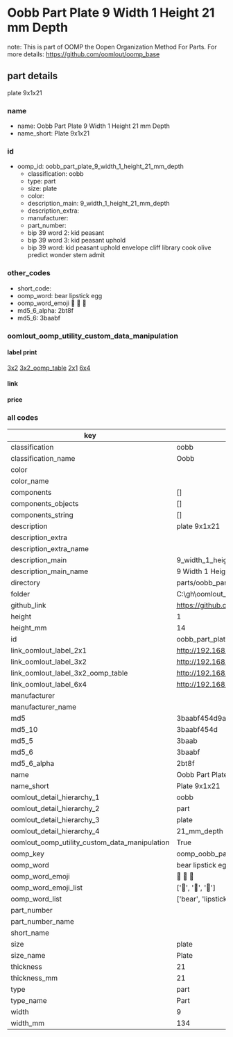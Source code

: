 # Oobb Part Plate 9 Width 1 Height 21 mm Depth  

note: This is part of OOMP the Oopen Organization Method For Parts. For more details: https://github.com/oomlout/oomp_base

##  part details
  



plate 9x1x21



### name
* name: Oobb Part Plate 9 Width 1 Height 21 mm Depth
* name_short: Plate 9x1x21 
### id
* oomp_id: oobb_part_plate_9_width_1_height_21_mm_depth
  * classification: oobb
  * type: part
  * size: plate
  * color: 
  * description_main: 9_width_1_height_21_mm_depth
  * description_extra: 
  * manufacturer: 
  * part_number: 
  * bip 39 word 2: kid peasant
  * bip 39 word 3: kid peasant uphold
  * bip 39 word: kid peasant uphold envelope cliff library cook olive predict wonder stem admit

### other_codes
* short_code: 
* oomp_word: bear lipstick egg
* oomp_word_emoji :bear: :lipstick: :egg:
* md5_6_alpha: 2bt8f
* md5_6: 3baabf






### oomlout_oomp_utility_custom_data_manipulation
#### label print
[3x2](http://192.168.1.245:1112/?label=oomp%202bt8f)
[3x2_oomp_table](http://192.168.1.108:1112/?label=oomp%202bt8f)
[2x1](http://192.168.1.242:1112/?label=oomp%202bt8f)
[6x4](http://192.168.1.55:1112/?label=oomp%202bt8f)    

#### link

                              

#### price







### all codes 
| key | value |  
| --- | --- |  
| classification | oobb |  
| classification_name | Oobb |  
| color |  |  
| color_name |  |  
| components | [] |  
| components_objects | [] |  
| components_string | [] |  
| description | plate 9x1x21 |  
| description_extra |  |  
| description_extra_name |  |  
| description_main | 9_width_1_height_21_mm_depth |  
| description_main_name | 9 Width 1 Height 21 mm Depth |  
| directory | parts/oobb_part_plate_9_width_1_height_21_mm_depth |  
| folder | C:\gh\oomlout_oobb_version_4_generated_parts\things\oobb_part_plate_9_width_1_height_21_mm_depth |  
| github_link | https://github.com/oomlout/oomlout_oomp_part_src/tree/main/parts/oobb_part_plate_9_width_1_height_21_mm_depth |  
| height | 1 |  
| height_mm | 14 |  
| id | oobb_part_plate_9_width_1_height_21_mm_depth |  
| link_oomlout_label_2x1 | http://192.168.1.242:1112/?label=oomp%202bt8f |  
| link_oomlout_label_3x2 | http://192.168.1.245:1112/?label=oomp%202bt8f |  
| link_oomlout_label_3x2_oomp_table | http://192.168.1.108:1112/?label=oomp%202bt8f |  
| link_oomlout_label_6x4 | http://192.168.1.55:1112/?label=oomp%202bt8f |  
| manufacturer |  |  
| manufacturer_name |  |  
| md5 | 3baabf454d9a25f6041574bddda88bd2 |  
| md5_10 | 3baabf454d |  
| md5_5 | 3baab |  
| md5_6 | 3baabf |  
| md5_6_alpha | 2bt8f |  
| name | Oobb Part Plate 9 Width 1 Height 21 mm Depth |  
| name_short | Plate 9x1x21  |  
| oomlout_detail_hierarchy_1 | oobb |  
| oomlout_detail_hierarchy_2 | part |  
| oomlout_detail_hierarchy_3 | plate |  
| oomlout_detail_hierarchy_4 | 21_mm_depth |  
| oomlout_oomp_utility_custom_data_manipulation | True |  
| oomp_key | oomp_oobb_part_plate_9_width_1_height_21_mm_depth |  
| oomp_word | bear lipstick egg |  
| oomp_word_emoji | :bear: :lipstick: :egg: |  
| oomp_word_emoji_list | [':bear:', ':lipstick:', ':egg:'] |  
| oomp_word_list | ['bear', 'lipstick', 'egg'] |  
| part_number |  |  
| part_number_name |  |  
| short_name |  |  
| size | plate |  
| size_name | Plate |  
| thickness | 21 |  
| thickness_mm | 21 |  
| type | part |  
| type_name | Part |  
| width | 9 |  
| width_mm | 134 |  
